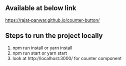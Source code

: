 ## Available at below link
https://rajat-panwar.github.io/counter-button/

## Steps to run the project locally
1. npm run install or yarn install
2. npm run start or yarn start
3. look at http://localhost:3000/ for counter component
